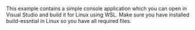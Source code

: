 This example contains a simple console application which you can open in Visual Studio and build it for Linux using WSL.
Make sure you have installed build-essntial in Linux so you have all required files.

